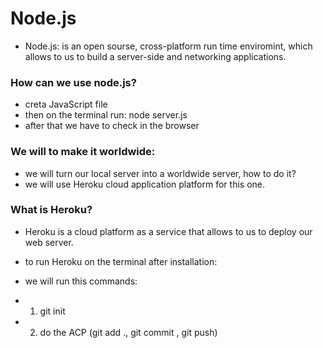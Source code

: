 # Node.js
- Node.js: is an open sourse, cross-platform run time enviromint, which allows to us to build a server-side and networking applications.

### How can we use node.js?
- creta JavaScript file
- then on the terminal run: node server.js
- after that we have to check in the browser 

### We will to make it worldwide:
- we will turn our local server into a worldwide server, how to do it?
- we will use Heroku cloud application platform for this one.

### What is Heroku?
- Heroku is a cloud platform as a service that allows to us to deploy our web server.

- to run Heroku on the terminal after installation:
- we will run this commands:
- 1. git init
- 2. do the ACP (git add ., git commit , git push)
